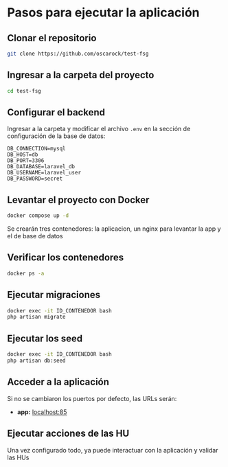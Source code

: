 # Pasos para ejecutar la aplicación

## Clonar el repositorio
```sh
git clone https://github.com/oscarock/test-fsg
```

## Ingresar a la carpeta del proyecto
```sh
cd test-fsg
```

## Configurar el backend
Ingresar a la carpeta y modificar el archivo `.env` en la sección de configuración de la base de datos:

```env
DB_CONNECTION=mysql
DB_HOST=db
DB_PORT=3306
DB_DATABASE=laravel_db
DB_USERNAME=laravel_user
DB_PASSWORD=secret
```

## Levantar el proyecto con Docker
```sh
docker compose up -d
```

Se crearán tres contenedores: la aplicacion, un nginx para levantar la app y el de base de datos

## Verificar los contenedores
```sh
docker ps -a
```

## Ejecutar migraciones
```sh
docker exec -it ID_CONTENEDOR bash
php artisan migrate
```

## Ejecutar los seed
```sh
docker exec -it ID_CONTENEDOR bash
php artisan db:seed
```

## Acceder a la aplicación
Si no se cambiaron los puertos por defecto, las URLs serán:

- **app:** [localhost:85](http://localhost:85/)

## Ejecutar acciones de las HU
Una vez configurado todo, ya puede interactuar con la aplicación y validar las HUs

